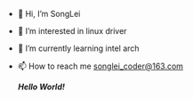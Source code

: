 - 👋 Hi, I’m SongLei
- 👀 I’m interested in linux driver
- 🌱 I’m currently learning intel arch
- 📫 How to reach me songlei_coder@163.com

  ***Hello World!***

<!---
SongLei75/SongLei75 is a ✨ special ✨ repository because its `README.md` (this file) appears on your GitHub profile.
You can click the Preview link to take a look at your changes.
--->

